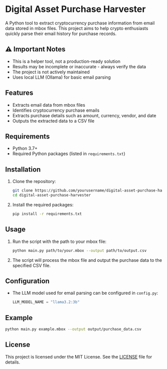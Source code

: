 # Digital Asset Purchase Harvester

A Python tool to extract cryptocurrency purchase information from email data stored in mbox files. This project aims to help crypto enthusiasts quickly parse their email history for purchase records.

## ⚠️ Important Notes

- This is a helper tool, not a production-ready solution
- Results may be incomplete or inaccurate - always verify the data
- The project is not actively maintained
- Uses local LLM (Ollama) for basic email parsing

## Features

- Extracts email data from mbox files
- Identifies cryptocurrency purchase emails
- Extracts purchase details such as amount, currency, vendor, and date
- Outputs the extracted data to a CSV file

## Requirements

- Python 3.7+
- Required Python packages (listed in `requirements.txt`)

## Installation

1. Clone the repository:

   ```sh
   git clone https://github.com/yourusername/digital-asset-purchase-harvester.git
   cd digital-asset-purchase-harvester
   ```

2. Install the required packages:

   ```sh
   pip install -r requirements.txt
   ```

## Usage

1. Run the script with the path to your mbox file:

   ```sh
   python main.py path/to/your.mbox --output path/to/output.csv
   ```

2. The script will process the mbox file and output the purchase data to the specified CSV file.

## Configuration

- The LLM model used for email parsing can be configured in `config.py`:

  ```python
  LLM_MODEL_NAME = "llama3.2:3b"
  ```

## Example

```sh
python main.py example.mbox --output output/purchase_data.csv
```

## License

This project is licensed under the MIT License. See the [LICENSE](LICENSE) file for details.
